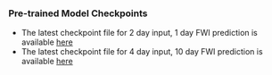 ### Pre-trained Model Checkpoints

  * The latest checkpoint file for 2 day input, 1 day FWI prediction is available [here](2_1/epoch_91_100.ckpt)
  * The latest checkpoint file for 4 day input, 10 day FWI prediction is available [here](4_10/epoch_83_100.ckpt)

